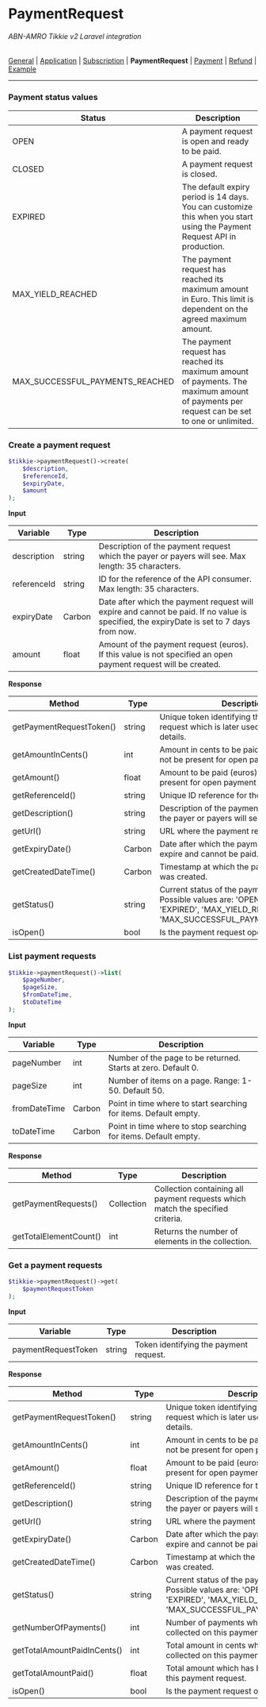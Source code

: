 # PaymentRequest
###### ABN-AMRO Tikkie v2 Laravel integration
[General](Tikkie.md) |
[Application](Application.md) |
[Subscription](Subscription.md) | 
**PaymentRequest** |
[Payment](Payment.md) |
[Refund](Refund.md) |
[Example](Example.md)
___
### Payment status values
| Status | Description |
| ------ | ----------- |
| OPEN | A payment request is open and ready to be paid. |
| CLOSED | A payment request is closed. |
| EXPIRED | The default expiry period is 14 days. You can customize this when you start using the Payment Request API in production. |
| MAX_YIELD_REACHED | The payment request has reached its maximum amount in Euro. This limit is dependent on the agreed maximum amount. |
| MAX_SUCCESSFUL_PAYMENTS_REACHED | The payment request has reached its maximum amount of payments. The maximum amount of payments per request can be set to one or unlimited. |

### Create a payment request
```php
$tikkie->paymentRequest()->create(
    $description, 
    $referenceId, 
    $expiryDate,
    $amount
);
```
**Input**

| Variable | Type | Description |
| -------- | ---- | ----------- |
| description | string | Description of the payment request which the payer or payers will see. Max length: 35 characters. |
| referenceId | string | ID for the reference of the API consumer. Max length: 35 characters. |
| expiryDate | Carbon | Date after which the payment request will expire and cannot be paid. If no value is specified, the expiryDate is set to 7 days from now. |
| amount | float | Amount of the payment request (euros). If this value is not specified an open payment request will be created. |

**Response**

| Method | Type | Description |
| ------ | ---- | ----------- |
| getPaymentRequestToken() | string | Unique token identifying this payment request which is later used when retrieving details. |
| getAmountInCents() | int | Amount in cents to be paid (euros). Value will not be present for open payment requests. |
| getAmount() | float | Amount to be paid (euros). Value will not be present for open payment requests. |
| getReferenceId() | string | Unique ID reference for the API consumer. |
| getDescription() | string | Description of the payment request which the payer or payers will see. |
| getUrl() | string | URL where the payment request can be paid. |
| getExpiryDate() | Carbon | Date after which the payment request will expire and cannot be paid. |
| getCreatedDateTime() | Carbon | Timestamp at which the payment request was created. |
| getStatus() | string | Current status of the payment request. Possible values are: 'OPEN', 'CLOSED', 'EXPIRED', 'MAX_YIELD_REACHED', and 'MAX_SUCCESSFUL_PAYMENTS_REACHED'. |
| isOpen() | bool | Is the payment request open for payment. |

### List payment requests
```php
$tikkie->paymentRequest()->list(
    $pageNumber,
    $pageSize,
    $fromDateTime,
    $toDateTime
);
```
**Input**

| Variable | Type | Description |
| -------- | ---- | ----------- |
| pageNumber | int | Number of the page to be returned. Starts at zero. Default 0. |  
| pageSize | int | 	Number of items on a page. Range: 1-50. Default 50. |
| fromDateTime | Carbon | Point in time where to start searching for items. Default empty. |
| toDateTime | Carbon | Point in time where to stop searching for items. Default empty. |

**Response**

| Method | Type | Description |
| ------ | ---- | ----------- |
| getPaymentRequests() | Collection | Collection containing all payment requests which match the specified criteria. |
| getTotalElementCount() | int | Returns the number of elements in the collection. |

### Get a payment requests
```php
$tikkie->paymentRequest()->get(
    $paymentRequestToken
);
```
**Input**

| Variable | Type | Description |
| -------- | ---- | ----------- |
| paymentRequestToken | string | Token identifying the payment request. |  

**Response**

| Method | Type | Description |
| ------ | ---- | ----------- |
| getPaymentRequestToken() | string | Unique token identifying this payment request which is later used when retrieving details. |
| getAmountInCents() | int | Amount in cents to be paid (euros). Value will not be present for open payment requests. |
| getAmount() | float | Amount to be paid (euros). Value will not be present for open payment requests. |
| getReferenceId() | string | Unique ID reference for the API consumer. |
| getDescription() | string | Description of the payment request which the payer or payers will see. |
| getUrl() | string | URL where the payment request can be paid. |
| getExpiryDate() | Carbon | Date after which the payment request will expire and cannot be paid. |
| getCreatedDateTime() | Carbon | Timestamp at which the payment request was created. |
| getStatus() | string | Current status of the payment request. Possible values are: 'OPEN', 'CLOSED', 'EXPIRED', 'MAX_YIELD_REACHED', and 'MAX_SUCCESSFUL_PAYMENTS_REACHED'. |
| getNumberOfPayments() | int | Number of payments which have been collected on this payment request. | 
| getTotalAmountPaidInCents() | int | Total amount in cents which has been collected on this payment request. |
| getTotalAmountPaid() | float |  Total amount which has been collected on this payment request. | 
| isOpen() | bool | Is the payment request open for payment. |
 

